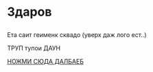 <h1><p>Здаров</p></h1>
<p>Ета саит геименк сквадо (уверх даж лого ест..)</p>
<p>ТРУП тупои ДАУН</p>
<a href="https://www.youtube.com/channel/UCmI4msS0fpxaCWdDV4RMAbw">НОЖМИ СЮДА ДАЛБАЕБ</a>
